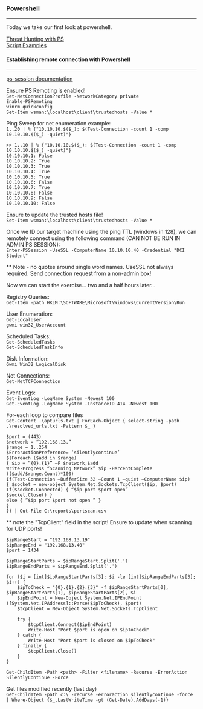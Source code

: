 ### Powershell
---
Today we take our first look at powershell.  

[Threat Hunting with PS](https://www.sans.org/white-papers/38842/)  
[Script Examples](https://learn.microsoft.com/en-us/powershell/scripting/samples/sample-scripts-for-administration?view=powershell-7.3&viewFallbackFrom=powershell-7)  

#### Establishing remote connection with Powershell
---
[ps-session documentation](https://learn.microsoft.com/en-us/powershell/module/microsoft.powershell.core/enter-pssession?view=powershell-7.3&viewFallbackFrom=powershell-6)  

Ensure PS Remoting is enabled!  
`Set-NetConnectionProfile -NetworkCategory private`  
`Enable-PSRemoting`  
`winrm quickconfig`  
`Set-Item wsman:\localhost\client\trustedhosts -Value *`  

Ping Sweep for net enumeration example:  
`1..20 | % {"10.10.10.$($_): $(Test-Connection -count 1 -comp 10.10.10.$($_) -quiet)"}`  
```
>> 1..10 | % {"10.10.10.$($_): $(Test-Connection -count 1 -comp 10.10.10.$($_) -quiet)"}
10.10.10.1: False
10.10.10.2: True
10.10.10.3: True
10.10.10.4: True
10.10.10.5: True
10.10.10.6: False
10.10.10.7: True
10.10.10.8: False
10.10.10.9: False
10.10.10.10: False
```
Ensure to update the trusted hosts file!  
`Set-Item wsman:\localhost\client\trustedhosts -Value *`

Once we ID our target machine using the ping TTL (windows in 128), we can remotely connect using the following command (CAN NOT BE RUN IN ADMIN PS SESSION):  
`Enter-PSSession -UseSSL -ComputerName 10.10.10.40 -Credential "DCI Student"`

** Note - no quotes around single word names. UseSSL not always required. Send connection request from a non-admin box!  

Now we can start the exercise... two and a half hours later...  


Registry Queries:  
`Get-Item -path HKLM:\SOFTWARE\Microsoft\Windows\CurrentVersion\Run`  

User Enumeration:  
`Get-LocalUser`  
`gwmi win32_UserAccount`  

Scheduled Tasks:  
`Get-ScheduledTasks`  
`Get-ScheduledTaskInfo`  

Disk Information:  
`Gwmi Win32_LogicalDisk`  

Net Connections:  
`Get-NetTCPConnection`  

Event Logs:  
`Get-EventLog -LogName System -Newest 100`  
`Get-EventLog -LogName System -InstanceID 414 -Newest 100`  

For-each loop to compare files  
`Get-Content .\apturls.txt | ForEach-Object { select-string -path .\resolved_urls.txt -Pattern $_ }`  

```
$port = (443)
$network = “192.168.13.”
$range = 1..254
$ErrorActionPreference= ‘silentlycontinue’
$(Foreach ($add in $range)
{ $ip = “{0}.{1}” –F $network,$add
Write-Progress “Scanning Network” $ip -PercentComplete (($add/$range.Count)*100)
If(Test-Connection –BufferSize 32 –Count 1 –quiet –ComputerName $ip)
{ $socket = new-object System.Net.Sockets.TcpClient($ip, $port)
If($socket.Connected) { “$ip port $port open”
$socket.Close() }
else { “$ip port $port not open ” }
}
}) | Out-File C:\reports\portscan.csv
```

** note the "TcpClient" field in the script! Ensure to update when scanning for UDP ports!  

```
$ipRangeStart = "192.168.13.19"
$ipRangeEnd = "192.168.13.40"
$port = 1434

$ipRangeStartParts = $ipRangeStart.Split('.')
$ipRangeEndParts = $ipRangeEnd.Split('.')

for ($i = [int]$ipRangeStartParts[3]; $i -le [int]$ipRangeEndParts[3]; $i++) {
    $ipToCheck = "{0}.{1}.{2}.{3}" -f $ipRangeStartParts[0], $ipRangeStartParts[1], $ipRangeStartParts[2], $i
    $ipEndPoint = New-Object System.Net.IPEndPoint ([System.Net.IPAddress]::Parse($ipToCheck), $port)
    $tcpClient = New-Object System.Net.Sockets.TcpClient

    try {
        $tcpClient.Connect($ipEndPoint)
        Write-Host "Port $port is open on $ipToCheck"
    } catch {
        Write-Host "Port $port is closed on $ipToCheck"
    } finally {
        $tcpClient.Close()
    }
}
```

`Get-ChildItem -Path <path> -Filter <filename> -Recurse -ErrorAction SilentlyContinue -Force`  

Get files modified recently (last day)  
`Get-ChildItem -path c:\ -recurse -erroraction silentlycontinue -force | Where-Object {$_.LastWriteTime -gt (Get-Date).AddDays(-1)}`